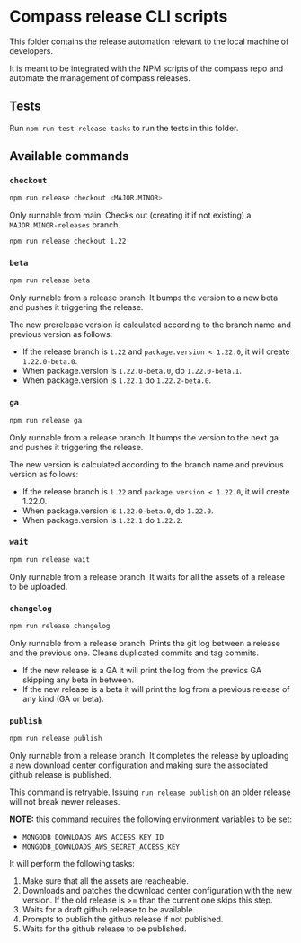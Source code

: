 # Compass release CLI scripts

This folder contains the release automation relevant to the local machine of developers.

It is meant to be integrated with the NPM scripts of the compass repo and automate the management of compass releases.

## Tests

Run `npm run test-release-tasks` to run the tests in this folder.

## Available commands

### `checkout`

``` sh
npm run release checkout <MAJOR.MINOR>
```

Only runnable from main. Checks out (creating it if not existing)  a `MAJOR.MINOR-releases` branch.

``` sh
npm run release checkout 1.22
```

### `beta`

``` sh
npm run release beta
```

Only runnable from a release branch. It bumps the version to a new beta and pushes it triggering the release.

The new prerelease version is calculated according to the branch name and previous version as follows:

- If the release branch is `1.22` and `package.version < 1.22.0`, it will create `1.22.0-beta.0`.
- When package.version is `1.22.0-beta.0`, do `1.22.0-beta.1`.
- When package.version is `1.22.1` do `1.22.2-beta.0`.

### `ga`

``` sh
npm run release ga
```

Only runnable from a release branch. It bumps the version to the next ga and pushes it triggering the release.

The new version is calculated according to the branch name and previous version as follows:

- If the release branch is `1.22` and `package.version < 1.22.0`, it will create 1.22.0.
- When package.version is `1.22.0-beta.0`, do `1.22.0`.
- When package.version is `1.22.1` do `1.22.2`.

### `wait`

``` sh
npm run release wait
```

Only runnable from a release branch. It waits for all the assets of a release to be uploaded.

### `changelog`

``` sh
npm run release changelog
```

Only runnable from a release branch. Prints the git log between a release and the previous one. Cleans duplicated commits and tag commits.

- If the new release is a GA it will print the log from the previos GA skipping any beta in between.
- If the new release is a beta it will print the log from a previous release of any kind (GA or beta).

### `publish`

``` sh
npm run release publish
```

Only runnable from a release branch. It completes the release by uploading a new
download center configuration and making sure the associated github release is published.

This command is retryable. Issuing `run release publish` on an older release
will not break newer releases.

**NOTE:** this command requires the following environment variables to be set:

- `MONGODB_DOWNLOADS_AWS_ACCESS_KEY_ID`
- `MONGODB_DOWNLOADS_AWS_SECRET_ACCESS_KEY`

It will perform the following tasks:

1. Make sure that all the assets are reacheable.
2. Downloads and patches the download center configuration with the
   new version. If the old release is >= than the current one skips this step.
3. Waits for a draft github release to be available.
4. Prompts to publish the github release if not published.
5. Waits for the github release to be published.
